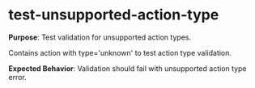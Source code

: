 # test-unsupported-action-type

**Purpose**: Test validation for unsupported action types.

Contains action with type='unknown' to test action type validation.

**Expected Behavior**: Validation should fail with unsupported action type error.
